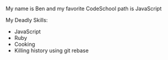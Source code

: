 My name is Ben and my favorite CodeSchool path is JavaScript

My Deadly Skills:
* JavaScript
* Ruby
* Cooking
* Killing history using git rebase
